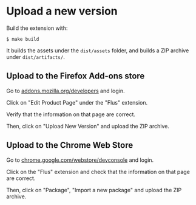 # Upload a new version

Build the extension with:

```console
$ make build
```

It builds the assets under the `dist/assets` folder, and builds a ZIP archive under `dist/artifacts/`.

## Upload to the Firefox Add-ons store

Go to [addons.mozilla.org/developers](https://addons.mozilla.org/fr/developers/) and login.

Click on "Edit Product Page" under the "Flus" extension.

Verify that the information on that page are correct.

Then, click on "Upload New Version" and upload the ZIP archive.

## Upload to the Chrome Web Store

Go to [chrome.google.com/webstore/devconsole](https://chrome.google.com/webstore/devconsole/) and login.

Click on the "Flus" extension and check that the information on that page are correct.

Then, click on "Package", "Import a new package" and upload the ZIP archive.
